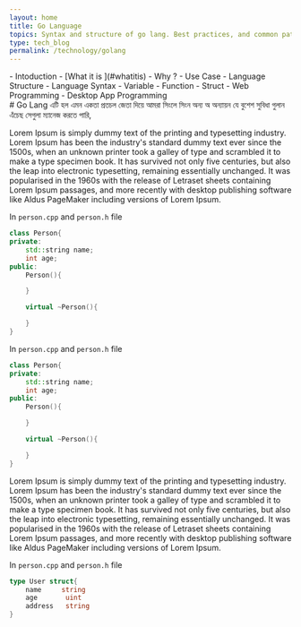 ```yaml
---
layout: home
title: Go Language
topics: Syntax and structure of go lang. Best practices, and common pattern of go lang application. 
type: tech_blog
permalink: /technology/golang
---
```

<div class="col-12 col-md-4 col-lg-3"  markdown="1">
- Intoduction 
    - [What it is ](#whatitis)
    - Why ?
    - Use Case
- Language Structure 
- Language Syntax
    - Variable 
    - Function 
    - Struct
- Web Programming 
- Desktop App Programming 
</div>

<div class="col-12 col-md-8 col-lg-9"  markdown="1">
# Go Lang 
এটি হল এমন একতা প্রতচল জেতা দিয়ে আমরা সিংলে সিংন অন্য অ অন্যায়ন যে বুশেশ সুবিধা গুলান এঁচেছ সেগুলা ম্যানেজ করতে পারি, 

Lorem Ipsum is simply dummy text of the printing and typesetting industry. Lorem Ipsum has been the industry's standard dummy text ever since the 1500s, when an unknown printer took a galley of type and scrambled it to make a type specimen book. It has survived not only five centuries, but also the leap into electronic typesetting, remaining essentially unchanged. It was popularised in the 1960s with the release of Letraset sheets containing Lorem Ipsum passages, and more recently with desktop publishing software like Aldus PageMaker including versions of Lorem Ipsum.



In `person.cpp` and `person.h` file 
```c++
class Person{
private: 
    std::string name;
    int age; 
public: 
    Person(){

    }

    virtual ~Person(){

    }
}
```


In `person.cpp` and `person.h` file 
```c++
class Person{
private: 
    std::string name;
    int age; 
public: 
    Person(){

    }

    virtual ~Person(){

    }
}
```


Lorem Ipsum is simply dummy text of the printing and typesetting industry. Lorem Ipsum has been the industry's standard dummy text ever since the 1500s, when an unknown printer took a galley of type and scrambled it to make a type specimen book. It has survived not only five centuries, but also the leap into electronic typesetting, remaining essentially unchanged. It was popularised in the 1960s with the release of Letraset sheets containing Lorem Ipsum passages, and more recently with desktop publishing software like Aldus PageMaker including versions of Lorem Ipsum.


In `person.cpp` and `person.h` file 
```go
type User struct{
    name     string
    age       uint 
    address   string
}
```

</div>
